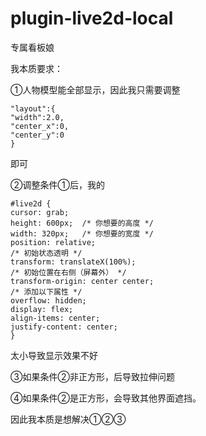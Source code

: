 # plugin-live2d-local
专属看板娘

我本质要求：

①人物模型能全部显示，因此我只需要调整

```
"layout":{
"width":2.0,
"center_x":0,
"center_y":0
}
```



即可

②调整条件①后，我的

```
#live2d {
cursor: grab;
height: 600px;  /* 你想要的高度 */
width: 320px;   /* 你想要的宽度 */
position: relative;
/* 初始状态透明 */
transform: translateX(100%);
/* 初始位置在右侧（屏幕外） */
transform-origin: center center;
/* 添加以下属性 */
overflow: hidden;
display: flex;
align-items: center;
justify-content: center;
}
```



太小导致显示效果不好

③如果条件②非正方形，后导致拉伸问题

④如果条件②是正方形，会导致其他界面遮挡。

因此我本质是想解决①②③

